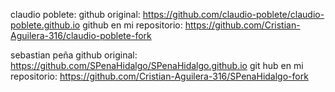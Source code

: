 claudio poblete:
github original: https://github.com/claudio-poblete/claudio-poblete.github.io
github en mi repositorio: https://github.com/Cristian-Aguilera-316/claudio-poblete-fork

sebastian peña
github original: https://github.com/SPenaHidalgo/SPenaHidalgo.github.io
git hub en mi repositorio: https://github.com/Cristian-Aguilera-316/SPenaHidalgo-fork